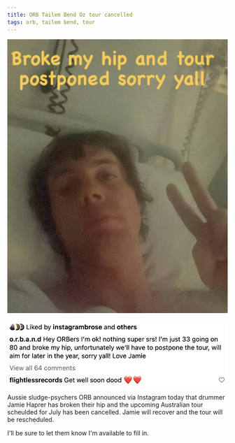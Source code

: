 ```yaml
---
title: ORB Tailem Bend Oz tour cancelled
tags: orb, tailem bend, tour
---
```

![Broke my hip tour postponed sorry yall](/assets/img/news/orbtour1.png)

![Hey ORBers I'm ok! nothing super srs! I'm just 33 going on 80 and broke my hip, unfortunately we'll have to postpone the tour, will aim for later in the year, sorry yall! Love Jamie](/assets/img/news/orbtour2.png)

Aussie sludge-psychers ORB announced via Instagram today that drummer Jamie Haprer has broken their hip and the upcoming Australian tour scheulded for July has been cancelled. Jamie will recover and the tour will be rescheduled.

I'll be sure to let them know I'm available to fill in.